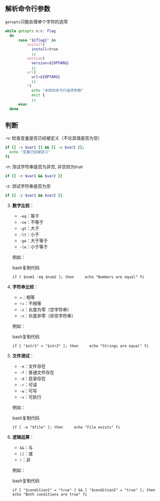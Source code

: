 ## 解析命令行参数

`getopts`只能处理单个字符的选项

```bash
while getopts n:c: flag
  do
      case "${flag}" in
          install)
            install=true
            ;;
          version)
            version=${OPTARG}
            ;;
          url)
            url=${OPTARG}
            ;;
          *)
            echo "未知的命令行选项参数"
            exit 1
            ;;
      esac
  done
```

## 判断

-v: 检查变量是否已经被定义（不论其值是否为空）

```bash
if [[ -v $var1 ]] && [[ -v $var2 ]];
  echo "变量已经被定义"
fi
```

-n: 测试字符串是否为非空, 非空则为true

```bash
if [[ -n $var1 && $var2 ]]
```

-z: 测试字符串是否为空

```bash
if [[ -z $var1 && $var2 ]]
```

3. **数字比较**：

    - `-eq`：等于
    - `-ne`：不等于
    - `-gt`：大于
    - `-lt`：小于
    - `-ge`：大于等于
    - `-le`：小于等于

   例如：

   bash复制代码

   `if [ $num1 -eq $num2 ]; then     echo "Numbers are equal" fi`

2. **字符串比较**：

    - `=`：相等
    - `!=`：不相等
    - `-z`：长度为零（空字符串）
    - `-n`：长度非零（非空字符串）

   例如：

   bash复制代码

   `if [ "$str1" = "$str2" ]; then     echo "Strings are equal" fi`

3. **文件测试**：

    - `-e`：文件存在
    - `-f`：普通文件存在
    - `-d`：目录存在
    - `-r`：可读
    - `-w`：可写
    - `-x`：可执行

   例如：

   bash复制代码

   `if [ -e "$file" ]; then     echo "File exists" fi`

4. **逻辑运算**：

    - `&&`：与
    - `||`：或
    - `!`：非

   例如：

   bash复制代码

   `if [ "$condition1" = "true" ] && [ "$condition2" = "true" ]; then     echo "Both conditions are true" fi`
